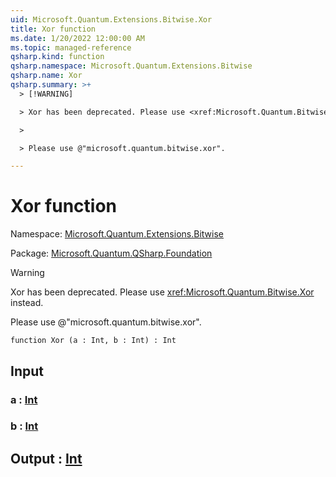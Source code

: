 ```yaml
---
uid: Microsoft.Quantum.Extensions.Bitwise.Xor
title: Xor function
ms.date: 1/20/2022 12:00:00 AM
ms.topic: managed-reference
qsharp.kind: function
qsharp.namespace: Microsoft.Quantum.Extensions.Bitwise
qsharp.name: Xor
qsharp.summary: >+
  > [!WARNING]

  > Xor has been deprecated. Please use <xref:Microsoft.Quantum.Bitwise.Xor> instead.

  >

  > Please use @"microsoft.quantum.bitwise.xor".

---
```


# Xor function

Namespace: [Microsoft.Quantum.Extensions.Bitwise](xref:Microsoft.Quantum.Extensions.Bitwise)

Package: [Microsoft.Quantum.QSharp.Foundation](https://nuget.org/packages/Microsoft.Quantum.QSharp.Foundation)


> [!WARNING]
> Xor has been deprecated. Please use <xref:Microsoft.Quantum.Bitwise.Xor> instead.
>
> Please use @"microsoft.quantum.bitwise.xor".



```qsharp
function Xor (a : Int, b : Int) : Int
```


## Input

### a : [Int](xref:microsoft.quantum.qsharp.valueliterals#int-literals)




### b : [Int](xref:microsoft.quantum.qsharp.valueliterals#int-literals)





## Output : [Int](xref:microsoft.quantum.qsharp.valueliterals#int-literals)

